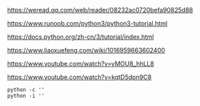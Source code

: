 https://weread.qq.com/web/reader/08232ac0720befa90825d88

https://www.runoob.com/python3/python3-tutorial.html

https://docs.python.org/zh-cn/3/tutorial/index.html

https://www.liaoxuefeng.com/wiki/1016959663602400

https://www.youtube.com/watch?v=yMOU8_hhLL8

https://www.youtube.com/watch?v=kqtD5dpn9C8

```
python -c ''
python -i ''